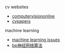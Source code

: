 cv websites
- [computervisiononline][1]
- [cvpapers][2]

machine learning
- [machine learning issues][3]
- [bp神经网络算法][4]

[1]: http://www.computervisiononline.com/
[2]: http://www.cvpapers.com/index.html
[3]: http://news.cnblogs.com/n/504467/
[4]: http://www.cnblogs.com/hellope/archive/2012/07/05/2577814.html
